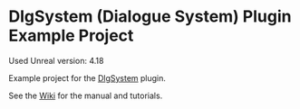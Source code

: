 # DlgSystem (Dialogue System) Plugin Example Project

Used Unreal version: 4.18

Example project for the [DlgSystem](https://gitlab.com/NotYetGames/DlgSystem) plugin.

See the [Wiki](https://gitlab.com/NotYetGames/DlgSystem/wikis/home) for the manual and tutorials.